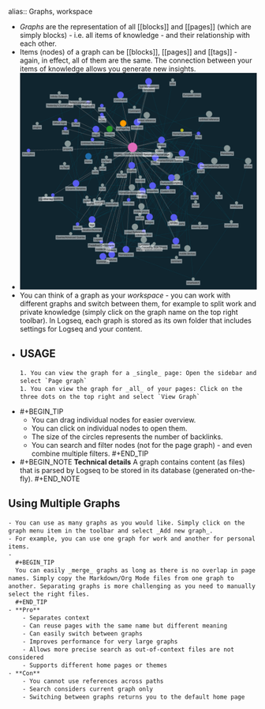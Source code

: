 alias:: Graphs, workspace

- _Graphs_ are the representation of all [[blocks]] and [[pages]] (which are simply blocks) - i.e. all items of knowledge - and their relationship with each other.
- Items (nodes) of a graph can be [[blocks]], [[pages]] and [[tags]] - again, in effect, all of them are the same. The connection between your items of knowledge allows you generate new insights.
- ![image.png](../assets/image_1627833432939_0.png)
- You can think of a graph as your _workspace_ - you can work with different graphs and switch between them, for example to split work and private knowledge (simply click on the graph name on the top right toolbar). In Logseq, each graph is stored as its own folder that includes settings for Logseq and your content.
- **USAGE**
	-
	  1. You can view the graph for a _single_ page: Open the sidebar and select `Page graph`
	  1. You can view the graph for _all_ of your pages: Click on the three dots on the top right and select `View Graph`
-
  #+BEGIN_TIP
  * You can drag individual nodes for easier overview.
  * You can click on individual nodes to open them.
  * The size of the circles represents the number of backlinks.
  * You can search and filter nodes (not for the page graph) - and even combine multiple filters.
  #+END_TIP
-
  #+BEGIN_NOTE
  **Technical details**
  A graph contains content (as files) that is parsed by Logseq to be stored in its database (generated on-the-fly).
  #+END_NOTE
## Using Multiple Graphs
	- You can use as many graphs as you would like. Simply click on the graph menu item in the toolbar and select _Add new graph_.
	- For example, you can use one graph for work and another for personal items.
	-
	  #+BEGIN_TIP
	  You can easily _merge_ graphs as long as there is no overlap in page names. Simply copy the Markdown/Org Mode files from one graph to another. Separating graphs is more challenging as you need to manually select the right files.
	  #+END_TIP
	- **Pro**
		- Separates context
		- Can reuse pages with the same name but different meaning
		- Can easily switch between graphs
		- Improves performance for very large graphs
		- Allows more precise search as out-of-context files are not considered
		- Supports different home pages or themes
	- **Con**
		- You cannot use references across paths
		- Search considers current graph only
		- Switching between graphs returns you to the default home page